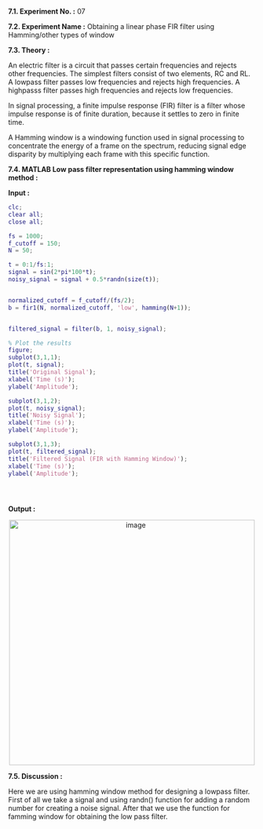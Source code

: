 
**7.1. Experiment No. :** 07

**7.2. Experiment Name :**  Obtaining a linear phase FIR filter using Hamming/other types of window

**7.3. Theory :**

<p text-align="justify">
 An electric filter is a circuit that passes certain frequencies and rejects other frequencies. The simplest filters consist of two elements, RC and RL. A lowpass filter passes low frequencies and rejects high frequencies. A highpasss filter passes high frequencies and rejects low frequencies.
 
In signal processing, a finite impulse response (FIR) filter is a filter whose impulse response is of finite duration, because it settles to zero in finite time.

A Hamming window is a windowing function used in signal processing to concentrate the energy of a frame on the spectrum, reducing signal edge disparity by multiplying each frame with this specific function.

</p>




**7.4. MATLAB Low pass filter representation using hamming window method :**

**Input :**

```matlab
clc;
clear all;
close all;

fs = 1000; 
f_cutoff = 150;  
N = 50;  

t = 0:1/fs:1;  
signal = sin(2*pi*100*t); 
noisy_signal = signal + 0.5*randn(size(t));  


normalized_cutoff = f_cutoff/(fs/2);  
b = fir1(N, normalized_cutoff, 'low', hamming(N+1));


filtered_signal = filter(b, 1, noisy_signal);

% Plot the results
figure;
subplot(3,1,1);
plot(t, signal);
title('Original Signal');
xlabel('Time (s)');
ylabel('Amplitude');

subplot(3,1,2);
plot(t, noisy_signal);
title('Noisy Signal');
xlabel('Time (s)');
ylabel('Amplitude');

subplot(3,1,3);
plot(t, filtered_signal);
title('Filtered Signal (FIR with Hamming Window)');
xlabel('Time (s)');
ylabel('Amplitude');





```

**Output :**

<p align="center">

 
 <img  width="500" alt="image" src="https://github.com/user-attachments/assets/a7cef53d-a2dd-4d38-bb73-554ee854c6dd">


</p>


**7.5. Discussion :**

<p text-align="justify">

Here we are using hamming window method for designing a lowpass filter. First of all we take a signal and using randn() function for adding a random number for creating a noise signal. After that we use the function for famming window for obtaining the low pass filter.
 

</p>
 



